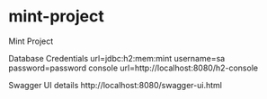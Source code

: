 # mint-project
Mint Project

Database Credentials
url=jdbc:h2:mem:mint
username=sa
password=password
console url=http://localhost:8080/h2-console

Swagger UI details
http://localhost:8080/swagger-ui.html
